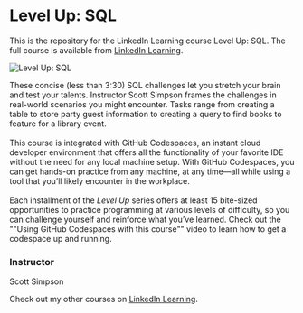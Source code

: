 # Level Up: SQL 
This is the repository for the LinkedIn Learning course Level Up: SQL. The full course is available from [LinkedIn Learning][lil-course-url].

![Level Up: SQL ][lil-thumbnail-url]

These concise (less than 3:30) SQL challenges let you stretch your brain and test your talents. Instructor Scott Simpson frames the challenges in real-world scenarios you might encounter. Tasks range from creating a table to store party guest information to creating a query to find books to feature for a library event.<br><br>This course is integrated with GitHub Codespaces, an instant cloud developer environment that offers all the functionality of your favorite IDE without the need for any local machine setup. With GitHub Codespaces, you can get hands-on practice from any machine, at any time—all while using a tool that you’ll likely encounter in the workplace.<br><br>Each installment of the <em>Level Up</em> series offers at least 15 bite-sized opportunities to practice programming at various levels of difficulty, so you can challenge yourself and reinforce what you’ve learned. Check out the ""Using GitHub Codespaces with this course"" video to learn how to get a codespace up and running. 

### Instructor

Scott Simpson

Check out my other courses on [LinkedIn Learning](https://www.linkedin.com/learning/instructors/scott-simpson).

[lil-course-url]: https://www.linkedin.com/learning/level-up-sql
[lil-thumbnail-url]: https://media.licdn.com/dms/image/C560DAQGfjqCHoflUVw/learning-public-crop_675_1200/0/1666216409712?e=1667952000&v=beta&t=yK0laHBMcpAkJmfqrnpYO7POEM318DUWXBlO5-DFDLM
